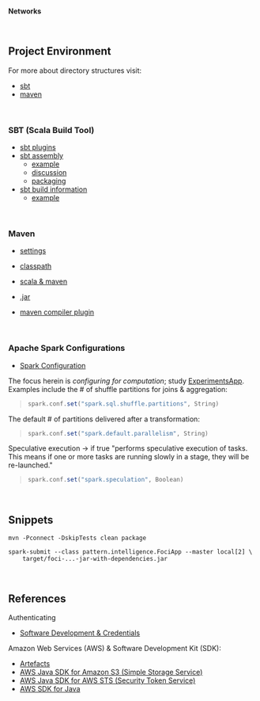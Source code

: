 <br>

**Networks**

<br>

## Project Environment

For more about directory structures visit:
  * [sbt](https://www.scala-sbt.org/1.x/docs/Directories.html)
  * [maven](https://maven.apache.org/guides/introduction/introduction-to-the-standard-directory-layout.html)


<br>


### SBT (Scala Build Tool)

* [sbt plugins](https://www.scala-sbt.org/1.x/docs/Community-Plugins.html)
* [sbt assembly](https://github.com/sbt/sbt-assembly)
  * [example](https://www.baeldung.com/scala/sbt-fat-jar)
  * [discussion](https://alvinalexander.com/scala/sbt-how-build-single-executable-jar-file-assembly/)
  * [packaging](https://www.baeldung.com/scala/package-app)
* [sbt build information](https://github.com/sbt/sbt-buildinfo#latest-stable)
  * [example](https://www.baeldung.com/scala/sbt-generate-build-info)


<br>


### Maven

* [settings](https://maven.apache.org/settings.html)
* [classpath](https://maven.apache.org/shared-archives/maven-archiver-2.5/examples/classpath.html)

* [scala & maven](https://docs.scala-lang.org/tutorials/scala-with-maven.html)
* [.jar](https://docs.scala-lang.org/tutorials/scala-with-maven.html#creating-a-jar)
* [maven compiler plugin](https://maven.apache.org/plugins/maven-compiler-plugin/usage.html)


<br>


### Apache Spark Configurations

* [Spark Configuration](https://spark.apache.org/docs/latest/configuration.html)

The focus herein is _configuring for computation_; study [ExperimentsApp](src/main/scala/ExperimentsApp.scala).  Examples 
include the # of shuffle partitions for joins & aggregation:

> ```scala
> spark.conf.set("spark.sql.shuffle.partitions", String)
> ```

The default # of partitions delivered after a transformation:

> ```scala
> spark.conf.set("spark.default.parallelism", String)
> ```

Speculative execution $\rightarrow$ if true "performs speculative execution of tasks. This means if one or more tasks are
running slowly in a stage, they will be re-launched."

> ```scala
> spark.conf.set("spark.speculation", Boolean)
> ```

<br>

## Snippets

```shell
mvn -Pconnect -DskipTests clean package
```

```shell
spark-submit --class pattern.intelligence.FociApp --master local[2] \
	target/foci-...-jar-with-dependencies.jar 
```

<br>

## References

Authenticating
* [Software Development & Credentials](https://docs.aws.amazon.com/sdk-for-java/v1/developer-guide/credentials.html)

Amazon Web Services (AWS) & Software Development Kit (SDK):
* [Artefacts](https://mvnrepository.com/artifact/com.amazonaws)
* [AWS Java SDK for Amazon S3 (Simple Storage Service)](https://mvnrepository.com/artifact/com.amazonaws/aws-java-sdk-s3)
* [AWS Java SDK for AWS STS (Security Token Service)](https://mvnrepository.com/artifact/com.amazonaws/aws-java-sdk-sts)
* [AWS SDK for Java](https://mvnrepository.com/artifact/com.amazonaws/aws-java-sdk)

<br>
<br>

<br>
<br>

<br>
<br>

<br>
<br>
